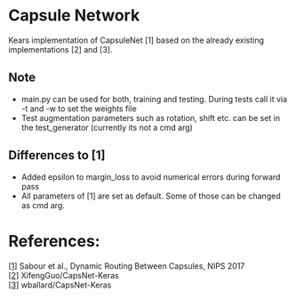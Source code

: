 # Capsule Network
Kears implementation of CapsuleNet [1] based on the already existing implementations [2] and [3]. 

## Note
* main.py can be used for both, training and testing. During tests call it via -t and -w to set the weights file
* Test augmentation parameters such as rotation, shift etc. can be set in the test_generator (currently its not a cmd arg)


## Differences to [1]
* Added epsilon to margin_loss to avoid numerical errors during forward pass
* All parameters of [1] are set as default. Some of those can be changed as cmd arg.

# References:
[[1]](https://arxiv.org/pdf/1710.09829.pdf) Sabour et al., Dynamic Routing Between Capsules, NIPS 2017 <br />
[[2]](https://github.com/XifengGuo/CapsNet-Keras/) XifengGuo/CapsNet-Keras <br />
[[3]](https://github.com/wballard/CapsNet-Keras/) wballard/CapsNet-Keras <br />
